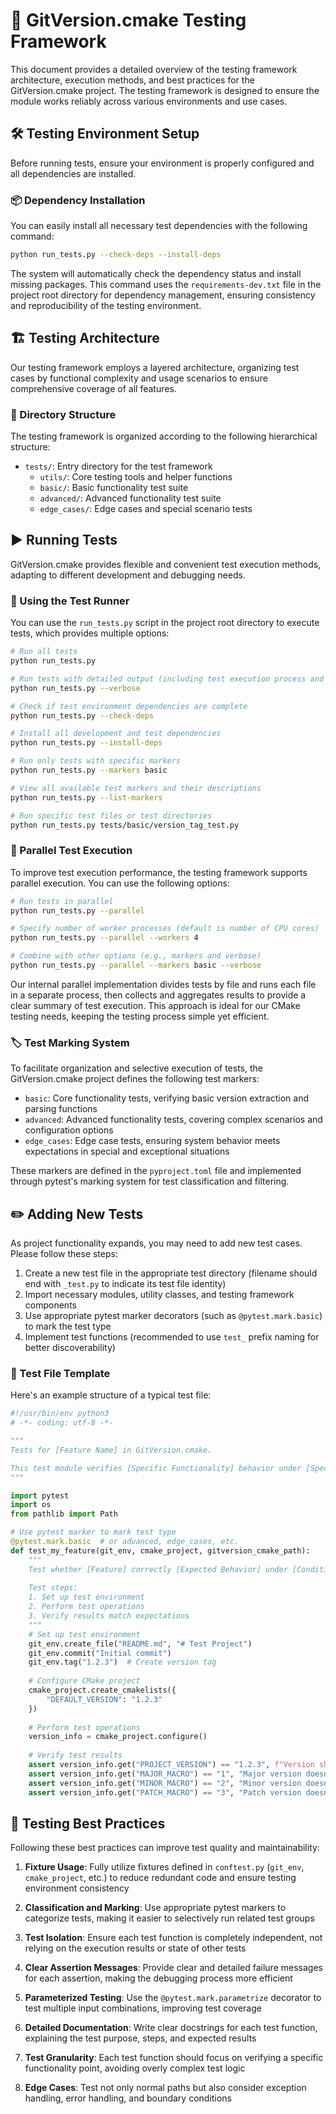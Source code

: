 # 🧪 GitVersion.cmake Testing Framework

This document provides a detailed overview of the testing framework architecture, execution methods, and best practices for the GitVersion.cmake project. The testing framework is designed to ensure the module works reliably across various environments and use cases.

## 🛠️ Testing Environment Setup

Before running tests, ensure your environment is properly configured and all dependencies are installed.

### 📦 Dependency Installation

You can easily install all necessary test dependencies with the following command:

```bash
python run_tests.py --check-deps --install-deps
```

The system will automatically check the dependency status and install missing packages. This command uses the `requirements-dev.txt` file in the project root directory for dependency management, ensuring consistency and reproducibility of the testing environment.

## 🏗️ Testing Architecture

Our testing framework employs a layered architecture, organizing test cases by functional complexity and usage scenarios to ensure comprehensive coverage of all features.

### 📁 Directory Structure

The testing framework is organized according to the following hierarchical structure:

- `tests/`: Entry directory for the test framework
  - `utils/`: Core testing tools and helper functions
  - `basic/`: Basic functionality test suite
  - `advanced/`: Advanced functionality test suite
  - `edge_cases/`: Edge cases and special scenario tests

## ▶️ Running Tests

GitVersion.cmake provides flexible and convenient test execution methods, adapting to different development and debugging needs.

### 🚀 Using the Test Runner

You can use the `run_tests.py` script in the project root directory to execute tests, which provides multiple options:

```bash
# Run all tests
python run_tests.py

# Run tests with detailed output (including test execution process and coverage information)
python run_tests.py --verbose

# Check if test environment dependencies are complete
python run_tests.py --check-deps

# Install all development and test dependencies
python run_tests.py --install-deps

# Run only tests with specific markers
python run_tests.py --markers basic

# View all available test markers and their descriptions
python run_tests.py --list-markers

# Run specific test files or test directories
python run_tests.py tests/basic/version_tag_test.py
```

### 🚄 Parallel Test Execution

To improve test execution performance, the testing framework supports parallel execution. You can use the following options:

```bash
# Run tests in parallel 
python run_tests.py --parallel

# Specify number of worker processes (default is number of CPU cores)
python run_tests.py --parallel --workers 4

# Combine with other options (e.g., markers and verbose)
python run_tests.py --parallel --markers basic --verbose
```

Our internal parallel implementation divides tests by file and runs each file in a separate process, then collects and aggregates results to provide a clear summary of test execution. This approach is ideal for our CMake testing needs, keeping the testing process simple yet efficient.

### 🏷️ Test Marking System

To facilitate organization and selective execution of tests, the GitVersion.cmake project defines the following test markers:

- `basic`: Core functionality tests, verifying basic version extraction and parsing functions
- `advanced`: Advanced functionality tests, covering complex scenarios and configuration options
- `edge_cases`: Edge case tests, ensuring system behavior meets expectations in special and exceptional situations

These markers are defined in the `pyproject.toml` file and implemented through pytest's marking system for test classification and filtering.

## ✏️ Adding New Tests

As project functionality expands, you may need to add new test cases. Please follow these steps:

1. Create a new test file in the appropriate test directory (filename should end with `_test.py` to indicate its test file identity)
2. Import necessary modules, utility classes, and testing framework components
3. Use appropriate pytest marker decorators (such as `@pytest.mark.basic`) to mark the test type
4. Implement test functions (recommended to use `test_` prefix naming for better discoverability)

### 📝 Test File Template

Here's an example structure of a typical test file:

```python
#!/usr/bin/env python3
# -*- coding: utf-8 -*-

"""
Tests for [Feature Name] in GitVersion.cmake.

This test module verifies [Specific Functionality] behavior under [Specific Scenario].
"""

import pytest
import os
from pathlib import Path

# Use pytest marker to mark test type
@pytest.mark.basic  # or advanced, edge_cases, etc.
def test_my_feature(git_env, cmake_project, gitversion_cmake_path):
    """
    Test whether [Feature] correctly [Expected Behavior] under [Conditions].
    
    Test steps:
    1. Set up test environment
    2. Perform test operations
    3. Verify results match expectations
    """
    # Set up test environment
    git_env.create_file("README.md", "# Test Project")
    git_env.commit("Initial commit")
    git_env.tag("1.2.3")  # Create version tag
    
    # Configure CMake project
    cmake_project.create_cmakelists({
        "DEFAULT_VERSION": "1.2.3"
    })
    
    # Perform test operations
    version_info = cmake_project.configure()
    
    # Verify test results
    assert version_info.get("PROJECT_VERSION") == "1.2.3", f"Version should be 1.2.3, actual: {version_info.get('PROJECT_VERSION')}"
    assert version_info.get("MAJOR_MACRO") == "1", "Major version doesn't match"
    assert version_info.get("MINOR_MACRO") == "2", "Minor version doesn't match"
    assert version_info.get("PATCH_MACRO") == "3", "Patch version doesn't match"
```

## 💯 Testing Best Practices

Following these best practices can improve test quality and maintainability:

1. **Fixture Usage**: Fully utilize fixtures defined in `conftest.py` (`git_env`, `cmake_project`, etc.) to reduce redundant code and ensure testing environment consistency

2. **Classification and Marking**: Use appropriate pytest markers to categorize tests, making it easier to selectively run related test groups

3. **Test Isolation**: Ensure each test function is completely independent, not relying on the execution results or state of other tests

4. **Clear Assertion Messages**: Provide clear and detailed failure messages for each assertion, making the debugging process more efficient

5. **Parameterized Testing**: Use the `@pytest.mark.parametrize` decorator to test multiple input combinations, improving test coverage

6. **Detailed Documentation**: Write clear docstrings for each test function, explaining the test purpose, steps, and expected results

7. **Test Granularity**: Each test function should focus on verifying a specific functionality point, avoiding overly complex test logic

8. **Edge Cases**: Test not only normal paths but also consider exception handling, error handling, and boundary conditions
